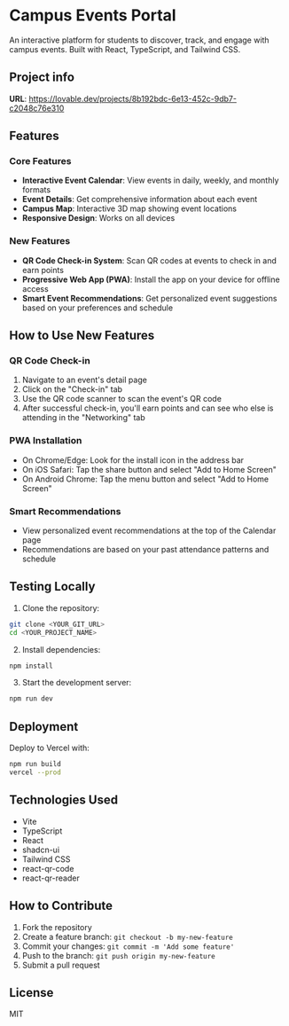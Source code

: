 
# Campus Events Portal

An interactive platform for students to discover, track, and engage with campus events. Built with React, TypeScript, and Tailwind CSS.

## Project info

**URL**: https://lovable.dev/projects/8b192bdc-6e13-452c-9db7-c2048c76e310

## Features

### Core Features
- **Interactive Event Calendar**: View events in daily, weekly, and monthly formats
- **Event Details**: Get comprehensive information about each event
- **Campus Map**: Interactive 3D map showing event locations
- **Responsive Design**: Works on all devices

### New Features
- **QR Code Check-in System**: Scan QR codes at events to check in and earn points
- **Progressive Web App (PWA)**: Install the app on your device for offline access
- **Smart Event Recommendations**: Get personalized event suggestions based on your preferences and schedule

## How to Use New Features

### QR Code Check-in
1. Navigate to an event's detail page
2. Click on the "Check-in" tab
3. Use the QR code scanner to scan the event's QR code
4. After successful check-in, you'll earn points and can see who else is attending in the "Networking" tab

### PWA Installation
- On Chrome/Edge: Look for the install icon in the address bar
- On iOS Safari: Tap the share button and select "Add to Home Screen"
- On Android Chrome: Tap the menu button and select "Add to Home Screen"

### Smart Recommendations
- View personalized event recommendations at the top of the Calendar page
- Recommendations are based on your past attendance patterns and schedule

## Testing Locally

1. Clone the repository:
```sh
git clone <YOUR_GIT_URL>
cd <YOUR_PROJECT_NAME>
```

2. Install dependencies:
```sh
npm install
```

3. Start the development server:
```sh
npm run dev
```

## Deployment

Deploy to Vercel with:

```sh
npm run build
vercel --prod
```

## Technologies Used

- Vite
- TypeScript
- React
- shadcn-ui
- Tailwind CSS
- react-qr-code
- react-qr-reader

## How to Contribute

1. Fork the repository
2. Create a feature branch: `git checkout -b my-new-feature`
3. Commit your changes: `git commit -m 'Add some feature'`
4. Push to the branch: `git push origin my-new-feature`
5. Submit a pull request

## License

MIT
